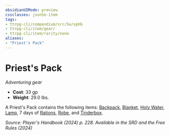 ```yaml
---
obsidianUIMode: preview
cssclasses: json5e-item
tags:
- ttrpg-cli/compendium/src/5e/xphb
- ttrpg-cli/item/gear/
- ttrpg-cli/item/rarity/none
aliases: 
- "Priest's Pack"
---
```

# Priest's Pack
*Adventuring gear*  


- **Cost**: 33 gp
- **Weight**: 29.0 lbs.

A Priest's Pack contains the following items: [Backpack](Інструменти%20ДМ/CLI/items/backpack-xphb.md), [Blanket](Інструменти%20ДМ/CLI/items/blanket-xphb.md), [Holy Water](Інструменти%20ДМ/CLI/items/holy-water-xphb.md), [Lamp](Інструменти%20ДМ/CLI/items/lamp-xphb.md), 7 days of [Rations](Інструменти%20ДМ/CLI/items/rations-xphb.md), [Robe](Інструменти%20ДМ/CLI/items/robe-xphb.md), and [Tinderbox](Інструменти%20ДМ/CLI/items/tinderbox-xphb.md).

*Source: Player's Handbook (2024) p. 228. Available in the <span title='Systems Reference Document (5.2)'>SRD</span> and the Free Rules (2024)*